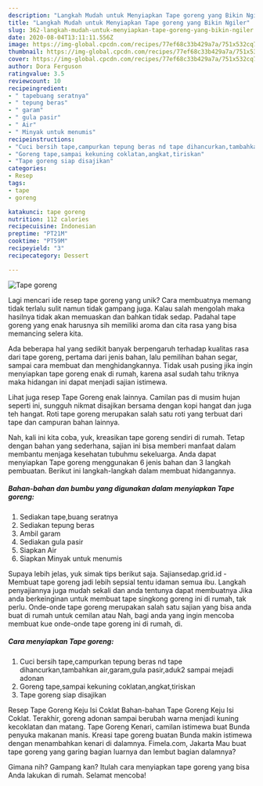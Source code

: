 ```yaml
---
description: "Langkah Mudah untuk Menyiapkan Tape goreng yang Bikin Ngiler"
title: "Langkah Mudah untuk Menyiapkan Tape goreng yang Bikin Ngiler"
slug: 362-langkah-mudah-untuk-menyiapkan-tape-goreng-yang-bikin-ngiler
date: 2020-08-04T13:11:11.556Z
image: https://img-global.cpcdn.com/recipes/77ef68c33b429a7a/751x532cq70/tape-goreng-foto-resep-utama.jpg
thumbnail: https://img-global.cpcdn.com/recipes/77ef68c33b429a7a/751x532cq70/tape-goreng-foto-resep-utama.jpg
cover: https://img-global.cpcdn.com/recipes/77ef68c33b429a7a/751x532cq70/tape-goreng-foto-resep-utama.jpg
author: Dora Ferguson
ratingvalue: 3.5
reviewcount: 10
recipeingredient:
- " tapebuang seratnya"
- " tepung beras"
- " garam"
- " gula pasir"
- " Air"
- " Minyak untuk menumis"
recipeinstructions:
- "Cuci bersih tape,campurkan tepung beras nd tape dihancurkan,tambahkan air,garam,gula pasir,aduk2 sampai mejadi adonan"
- "Goreng tape,sampai kekuning coklatan,angkat,tiriskan"
- "Tape goreng siap disajikan"
categories:
- Resep
tags:
- tape
- goreng

katakunci: tape goreng 
nutrition: 112 calories
recipecuisine: Indonesian
preptime: "PT21M"
cooktime: "PT59M"
recipeyield: "3"
recipecategory: Dessert

---
```



![Tape goreng](https://img-global.cpcdn.com/recipes/77ef68c33b429a7a/751x532cq70/tape-goreng-foto-resep-utama.jpg)

Lagi mencari ide resep tape goreng yang unik? Cara membuatnya memang tidak terlalu sulit namun tidak gampang juga. Kalau salah mengolah maka hasilnya tidak akan memuaskan dan bahkan tidak sedap. Padahal tape goreng yang enak harusnya sih memiliki aroma dan cita rasa yang bisa memancing selera kita.

Ada beberapa hal yang sedikit banyak berpengaruh terhadap kualitas rasa dari tape goreng, pertama dari jenis bahan, lalu pemilihan bahan segar, sampai cara membuat dan menghidangkannya. Tidak usah pusing jika ingin menyiapkan tape goreng enak di rumah, karena asal sudah tahu triknya maka hidangan ini dapat menjadi sajian istimewa.

Lihat juga resep Tape Goreng enak lainnya. Camilan pas di musim hujan seperti ini, sungguh nikmat disajikan bersama dengan kopi hangat dan juga teh hangat. Roti tape goreng merupakan salah satu roti yang terbuat dari tape dan campuran bahan lainnya.


Nah, kali ini kita coba, yuk, kreasikan tape goreng sendiri di rumah. Tetap dengan bahan yang sederhana, sajian ini bisa memberi manfaat dalam membantu menjaga kesehatan tubuhmu sekeluarga. Anda dapat menyiapkan Tape goreng menggunakan 6 jenis bahan dan 3 langkah pembuatan. Berikut ini langkah-langkah dalam membuat hidangannya.

<!--inarticleads1-->

##### Bahan-bahan dan bumbu yang digunakan dalam menyiapkan Tape goreng:

1. Sediakan  tape,buang seratnya
1. Sediakan  tepung beras
1. Ambil  garam
1. Sediakan  gula pasir
1. Siapkan  Air
1. Siapkan  Minyak untuk menumis


Supaya lebih jelas, yuk simak tips berikut saja. Sajiansedap.grid.id - Membuat tape goreng jadi lebih sepsial tentu idaman semua ibu. Langkah penyajiannya juga mudah sekali dan anda tentunya dapat membuatnya Jika anda berkeinginan untuk membuat tape singkong goreng ini di rumah, tak perlu. Onde-onde tape goreng merupakan salah satu sajian yang bisa anda buat di rumah untuk cemilan atau Nah, bagi anda yang ingin mencoba membuat kue onde-onde tape goreng ini di rumah, di. 

<!--inarticleads2-->

##### Cara menyiapkan Tape goreng:

1. Cuci bersih tape,campurkan tepung beras nd tape dihancurkan,tambahkan air,garam,gula pasir,aduk2 sampai mejadi adonan
1. Goreng tape,sampai kekuning coklatan,angkat,tiriskan
1. Tape goreng siap disajikan


Resep Tape Goreng Keju Isi Coklat Bahan-bahan Tape Goreng Keju Isi Coklat. Terakhir, goreng adonan sampai berubah warna menjadi kuning kecoklatan dan matang. Tape Goreng Kenari, camilan istimewa buat Bunda penyuka makanan manis. Kreasi tape goreng buatan Bunda makin istimewa dengan menambahkan kenari di dalamnya. Fimela.com, Jakarta Mau buat tape goreng yang garing bagian luarnya dan lembut bagian dalamnya? 

Gimana nih? Gampang kan? Itulah cara menyiapkan tape goreng yang bisa Anda lakukan di rumah. Selamat mencoba!

